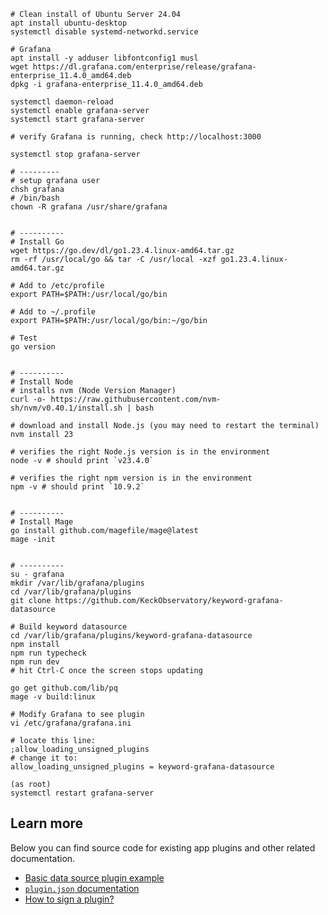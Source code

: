 ```
# Clean install of Ubuntu Server 24.04
apt install ubuntu-desktop
systemctl disable systemd-networkd.service

# Grafana
apt install -y adduser libfontconfig1 musl
wget https://dl.grafana.com/enterprise/release/grafana-enterprise_11.4.0_amd64.deb
dpkg -i grafana-enterprise_11.4.0_amd64.deb

systemctl daemon-reload
systemctl enable grafana-server
systemctl start grafana-server

# verify Grafana is running, check http://localhost:3000

systemctl stop grafana-server

# ---------
# setup grafana user
chsh grafana
# /bin/bash
chown -R grafana /usr/share/grafana


# ----------
# Install Go
wget https://go.dev/dl/go1.23.4.linux-amd64.tar.gz
rm -rf /usr/local/go && tar -C /usr/local -xzf go1.23.4.linux-amd64.tar.gz

# Add to /etc/profile
export PATH=$PATH:/usr/local/go/bin

# Add to ~/.profile
export PATH=$PATH:/usr/local/go/bin:~/go/bin

# Test
go version


# ----------
# Install Node
# installs nvm (Node Version Manager)
curl -o- https://raw.githubusercontent.com/nvm-sh/nvm/v0.40.1/install.sh | bash

# download and install Node.js (you may need to restart the terminal)
nvm install 23

# verifies the right Node.js version is in the environment
node -v # should print `v23.4.0`

# verifies the right npm version is in the environment
npm -v # should print `10.9.2`


# ----------
# Install Mage
go install github.com/magefile/mage@latest
mage -init


# ----------
su - grafana
mkdir /var/lib/grafana/plugins
cd /var/lib/grafana/plugins
git clone https://github.com/KeckObservatory/keyword-grafana-datasource

# Build keyword datasource
cd /var/lib/grafana/plugins/keyword-grafana-datasource
npm install
npm run typecheck
npm run dev
# hit Ctrl-C once the screen stops updating

go get github.com/lib/pq
mage -v build:linux

# Modify Grafana to see plugin
vi /etc/grafana/grafana.ini

# locate this line:
;allow_loading_unsigned_plugins
# change it to:
allow_loading_unsigned_plugins = keyword-grafana-datasource

(as root)
systemctl restart grafana-server
```


## Learn more

Below you can find source code for existing app plugins and other related documentation.

- [Basic data source plugin example](https://github.com/grafana/grafana-plugin-examples/tree/master/examples/datasource-basic#readme)
- [`plugin.json` documentation](https://grafana.com/developers/plugin-tools/reference/plugin-json)
- [How to sign a plugin?](https://grafana.com/developers/plugin-tools/publish-a-plugin/sign-a-plugin)
